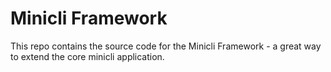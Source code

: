 # Minicli Framework

This repo contains the source code for the Minicli Framework - a great way to extend the core minicli application.
